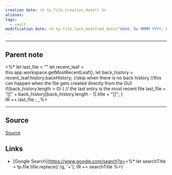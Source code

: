 ```yaml
---
creation date: <% tp.file.creation_date() %>
aliases: 
tags:
  - vault
modification date: <% tp.file.last_modified_date("dddd, Do MMMM YYYY, HH:mm:ss")%>
---
```

---

## Parent note
<%*
    let last_file = ""
    let recent_leaf = this.app.workspace.getMostRecentLeaf();
    let back_history = recent_leaf.history.backHistory;
    //skip when there is no back history 
    //this can happen when the file gets created directly from the GUI
    if(back_history.length > 0) {
        // the last entry is the most recent file
        last_file = "[[" + back_history[back_history.length - 1].title + "]]";
    }    
    tR += last_file  ;
_%>


---

## Source
[Source]()

## Links
- [Google Search](https://www.google.com/search?q=<%* let searchTitle = tp.file.title.replace(/ /g, '+'); tR += searchTitle %>)